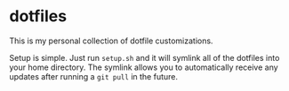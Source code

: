 # dotfiles

This is my personal collection of dotfile customizations.

Setup is simple. Just run `setup.sh` and it will symlink all of the dotfiles into your home directory. The symlink allows you to automatically receive any updates after running a `git pull` in the future.
